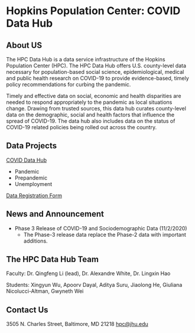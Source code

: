 # Hopkins Population Center: COVID Data Hub

## About US

The HPC Data Hub is a data service infrastructure of the Hopkins Population Center (HPC). The HPC Data Hub offers U.S. county-level data necessary for population-based social science, epidemiological, medical and public health research on COVID-19 to provide evidence-based, timely policy recommendations for curbing the pandemic.

Timely and effective data on social, economic and health disparities are needed to respond appropriately to the pandemic as local situations change. Drawing from trusted sources, this data hub curates county-level data on the demographic, social and health factors that influence the spread of COVID-19. The data hub also includes data on the status of COVID-19 related policies being rolled out across the country.


## Data Projects

[COVID Data Hub](https://github.com/hpc-datahub/COVID_DataHub)
  - Pandemic
  - Prepandemic
  - Unemployment

[Data Registration Form](https://docs.google.com/forms/d/e/1FAIpQLSdX7N4w_OjVd5im6FOqr6nlyBfn2rc2Mqirrq2qPBhfD_02xw/viewform?usp=sf_link)


## News and Announcement

- Phase 3 Release of COVID-19 and Sociodemographic Data (11/2/2020)
  - The Phase-3 release data replace the Phase-2 data with important additions.


## The HPC Data Hub Team

Faculty: Dr. Qingfeng Li (lead), Dr. Alexandre White, Dr. Lingxin Hao

Students: Xingyun Wu, Apoorv Dayal, Aditya Suru, Jiaolong He, Giuliana Nicolucci-Altman, Gwyneth Wei


## Contact Us

3505 N. Charles Street, Baltimore, MD 21218
hpc@jhu.edu


<detail><summary> </summary>

<!-- Global site tag (gtag.js) - Google Analytics -->
<script async src="https://www.googletagmanager.com/gtag/js?id=G-581KJ5TMRV"></script>
<script>
  window.dataLayer = window.dataLayer || [];
  function gtag(){dataLayer.push(arguments);}
  gtag('js', new Date());

  gtag('config', 'G-581KJ5TMRV');
</script>

</detail>
